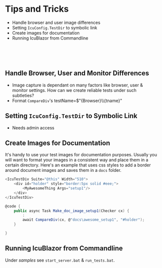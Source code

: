 # Tips and Tricks

- Handle browser and user image differences
- Setting `IcuConfig.TestDir` to symbolic link
- Create images for documentation
- Running IcuBlazor from Commandline
<br/>
<br/>
<br/>


## Handle Browser, User and Monitor Differences
- Image capture is dependant on many factors like browser, user & monitor settings.  How can we create reliable tests under such subtleties?
- Format `CompareDiv`'s testName=$"{Browser}\\\\{tname}"

## Setting `IcuConfig.TestDir` to Symbolic Link

- Needs admin access

## Create Images for Documentation

It's handy to use your test images for documentation purposes.  Usually you will want to format your images in a consistent way and place them in a certain directory. Here's an example that uses css styles to add a border around document images and saves them in a `docs` folder.

```cs
<IcuTestDiv Suite="@this" Width="510">
    <div id="holder" style="border:5px solid #eee;">
        <MyAwesomeThing Args="setup1"/>
    </div>
</IcuTestDiv>

@code {
    public async Task Make_doc_image_setup1(Checker cx) {
        :
        await CompareDiv(cx, @"docs\awesome_setup1", "#holder");
    }

}
```

## Running IcuBlazor from Commandline

Under _samples_ see `start_server.bat` & `run_tests.bat`.


